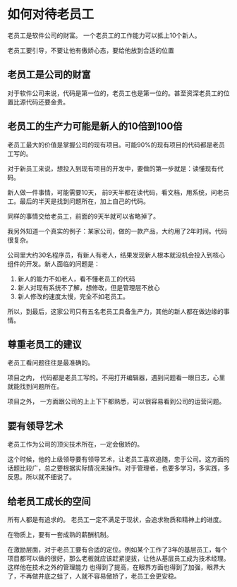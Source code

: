 # 如何对待老员工

老员工是软件公司的财富。 一个老员工的工作能力可以抵上10个新人。

老员工要引导，不要让他有傲娇心态，要给他放到合适的位置


## 老员工是公司的财富

对于软件公司来说，代码是第一位的，老员工也是第一位的。甚至资深老员工的位置比源代码还要金贵。



## 老员工的生产力可能是新人的10倍到100倍

老员工最大的价值是掌握公司的现有项目。可能90%的现有项目的代码都是老员工写的。

对于新员工来说，想投入到现有项目的开发中，要做的第一步就是：读懂现有代码。 

新人做一件事情，可能需要10天， 前9天半都在读代码，看文档，用系统，问老员工。最后的半天是找到问题所在，加上自己的代码。

同样的事情交给老员工，前面的9天半就可以省略掉了。

我另外知道一个真实的例子：某家公司，做的一款产品，大约用了2年时间。代码很复杂。 

公司里大约30名程序员，有新人有老人，结果发现新人根本就没机会投入到核心组件的开发。新人面临的问题是：

1. 新人的能力不如老人，看不懂老员工的代码
2. 新人对现有系统不了解，想修改，但是管理层不放心
3. 新人修改的速度太慢，完全不如老员工。

所以，到最后，这家公司只有五名老员工具备生产力，其他的新人都在做边缘的事情。



## 尊重老员工的建议

老员工看问题往往是最准确的。 

项目之内， 代码都是老员工写的。不用打开编辑器，遇到问题看一眼日志，心里就能找到问题所在。

项目之外， 一方面跟公司的上上下下都熟悉，可以很容易看到公司的运营问题。 



## 要有领导艺术

老员工作为公司的顶尖技术所在，一定会傲娇的。

这个时候，他的上级领导要有领导艺术，让老员工喜欢追随，忠于公司。这方面的话题比较广，总之要根据实际情况来操作。对于管理者，也要多学习，多实践，多反思。所以就不细说了。


## 给老员工成长的空间

所有人都是有追求的。 老员工一定不满足于现状，会追求物质和精神上的进度。

在物质上，要有一套成熟的薪酬机制。

在激励层面，对于老员工要有合适的定位。例如某个工作了3年的基层员工，每个项目都可以做的很好，那么老板就应该赶紧提拔，让他从基层员工成为技术经理。这样他在技术之外的管理能力
也得到了提高，在眼界方面也得到了加强，眼界大了，不再做井底之蛙了，人就不容易傲娇了，老员工会更安稳。 